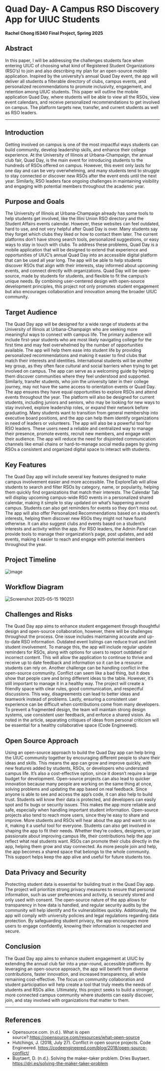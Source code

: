 # Quad Day- A Campus RSO Discovery App for UIUC Students
**Rachel Chong IS340 Final Project, Spring 2025**

## Abstract  
In this paper, I will be addressing the challenges students face when entering UIUC of choosing what kind of Registered Student Organizations (RSO’s) to join and also describing my plan for an open-source mobile application. Inspired by the university’s annual Quad Day event, the app will deliver all students a filterable directory of clubs, campus events, and personalized recommendations to promote inclusivity, engagement, and retention among UIUC students. This paper will outline the mobile application Quad Day, where students will be able to view all the RSOs, view event calendars, and receive personalized recommendations to get involved on campus. The platform targets new, transfer, and current students as well as RSO leaders. 

---

## Introduction
Getting involved on campus is one of the most impactful ways students can build community, develop leadership skills, and enhance their college experience. At the University of Illinois at Urbana-Champaign, the annual club fair, Quad Day, is the main event for introducing students to the hundreds of RSOs offered on campus. However, this event only lasts for one day and can be very overwhelming, and many students tend to struggle to stay connected or discover new RSOs after the event ends until the next year. Similarly, RSO leaders face ongoing challenges in maintaining visibility and engaging with potential members throughout the academic year. 


## Purpose and Goals
The University of Illinois at Urbana-Champaign already has some tools to help students get involved, like the Illini Union RSO directory and the Student Affairs events calendar. However, these websites can feel outdated, hard to use, and not very helpful after Quad Day is over. Many students say they forget which clubs they liked or how to contact them later. The current platforms don’t have strong search tools, personalized suggestions, or easy ways to stay in touch with clubs. 
To address these problems, Quad Day is a mobile application that will be designed to extend that experience and opportunities of UIUC’s annual Quad Day into an accessible digital platform that can be used all year long. The app will be able to help students discover RSOs that align with their interests, stay informed about upcoming events, and connect directly with organizations. Quad Day will be open-source, made by students for students, and flexible to fit the campus’s unique needs. By combining user-centered design with open-source development principles, this project not only promotes student engagement but also encourages collaboration and innovation among the broader UIUC community. 


## Target Audience
The Quad Day app will be designed for a wide range of students at the University of Illinois at Urbana-Champaign who are seeking more meaningful ways to connect with campus life. The primary audience will include first-year students who are most likely  navigating college for the first time and may feel overwhelmed by the number of opportunities available. The app will help them ease into student life by providing personalized recommendations and making it easier to find clubs that match their interests and identities. 
International students will be another key group, as they often face cultural and social barriers when trying to get involved on campus. The app can serve as a welcoming guide by helping them discover communities where they feel understood and supported. Similarly, transfer students, who join the university later in their college journey, may not have the same access to orientation events or Quad Day. The app ensures they have equal opportunities to explore RSOs and attend events throughout the year.
The platform will also be designed for current students, including juniors and seniors, who may be looking for new ways to stay involved, explore leadership roles, or expand their network before graduating. Many students want to transition from general membership into executive board positions, and the app can help them identify organizations in need of leaders or volunteers.
The app will also be a powerful tool for RSO leaders. These users need a reliable and centralized way to manage their presence, promote events, recruit new members, and engage with their audience. The app will reduce the need for disjointed communication channels like email chains or hard-to-manage social media pages by giving RSOs a consistent and organized digital space to interact with students.


## Key Features
The Quad Day app will include several key features designed to make campus involvement easier and more accessible. 
The ExploreTab will allow students to search and filter RSOs by category, name, or popularity, helping them quickly find organizations that match their interests. 
The Calendar Tab will display upcoming campus-wide RSO events in a personalized shared calendar, making it simple to stay updated on what’s happening around campus. Students can also get reminders for events so they don’t miss out.
The app will also offer Personalized Recommendations based on a student’s interests, helping them discover new RSOs they might not have found otherwise. It can also suggest clubs and events based on a student’s interests and activity within the app. 
For RSO leaders, the Admin Panel can provide tools to manage their organization’s page, post updates, and add events, making it easier to reach and engage with potential members throughout the year.


## Project Timeline
![image](https://github.com/user-attachments/assets/61c2f963-34ca-43ac-b8f7-62a1b86dee66)

## Workflow Diagram
![Screenshot 2025-05-15 190251](https://github.com/user-attachments/assets/ae7eb25e-6bf5-404c-bdc2-e16450fef0ad)

## Challenges and Risks
The Quad Day app aims to enhance student engagement through thoughtful design and open-source collaboration, however, there will be challenges throughout the process. One issue includes maintaining accurate and up-to-date RSO information. Outdated event listings can reduce trust and limit student involvement. To manage this, the app will include regular update reminders for RSOs, along with options for users to report outdated or incorrect content. This will allow the application to continue to thrive and receive up to date feedback and information so it can be a resource students can rely on. 
Another challenge can be handling conflict in the open-source community. Conflict can seem like a bad thing, but it does show that people care and bring different ideas to the table. However, it’s still important to manage it in a healthy way. The project will create a friendly space with clear rules, good communication, and respectful discussions. This way, disagreements can lead to better ideas and teamwork instead of problems.
Lastly, ensuring a consistent user experience can be difficult when contributions come from many developers. To prevent a fragmented design, the team will maintain strong design systems, use consistent user feedback, and enforce a shared vision. As noted in the article, separating critiques of ideas from personal criticism will be essential for a healthy collaborative space (Code Engineered).

## Open Source Approach
Using an open-source approach to build the Quad Day app can help bring the UIUC community together by encouraging different people to share their ideas and skills. This means the app can grow and improve quickly, with new features added by students, RSOs, or developers who understand campus life. It’s also a cost-effective option, since it doesn’t require a large budget for development. Open-source projects can also lead to quicker innovation because many people are working on the same thing at once, solving problems and updating the app based on real feedback.
Since anyone is able to see and access the app’s code, it can also help to build trust. Students will know their data is protected, and developers can easily spot and fix bugs or security issues. This makes the app more reliable and safe, especially when handling important student information. Open-source projects also tend to reach more users, since they’re easy to share and improve. More students and RSOs will hear about the app and want to use it, making it a useful tool for everyone.
Students can also get involved in shaping the app to fit their needs. Whether they’re coders, designers, or just passionate about improving campus life, their contributions help the app reflect what real students want. RSOs can promote their clubs directly in the app, helping them grow and stay connected. As more people join and help, the app becomes a shared space that belongs to the whole community. This support helps keep the app alive and useful for future students too.

## Data Privacy and Security
Protecting student data is essential for building trust in the Quad Day app. The project will prioritize strong privacy measures to ensure that personal information, such as user preferences and activity, is securely stored and only used with consent. The open-source nature of the app allows for transparency in how data is handled, and regular security audits by the community will help identify and fix vulnerabilities quickly. Additionally, the app will comply with university policies and legal regulations regarding data protection. By safeguarding student privacy, the app encourages more users to engage confidently, knowing their information is respected and secure.

## Conclusion
The Quad Day app aims to enhance student engagement at UIUC by extending the annual club fair into a year-round, accessible platform. By leveraging an open-source approach, the app will benefit from diverse contributions, faster innovation, and increased transparency, all while remaining cost-effective. The focus on community collaboration and student participation will help create a tool that truly meets the needs of students and RSOs alike. Ultimately, this project seeks to build a stronger, more connected campus community where students can easily discover, join, and stay involved with organizations that matter to them.

---

## References
- Opensource.com. (n.d.). What is open source?.https://opensource.com/resources/what-open-source
- Hutchings, J. (2018, July 27). Conflict in open source projects. Code Engineered. https://codeengineered.com/blog/2018/open-source-conflict/
- Buytaert, D. (n.d.). Solving the maker–taker problem. Dries Buytaert. https://dri.es/solving-the-maker-taker-problem
